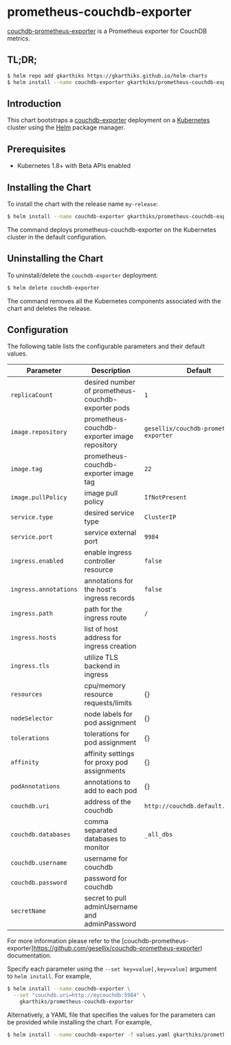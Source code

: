 # prometheus-couchdb-exporter

[couchdb-prometheus-exporter](https://github.com/gesellix/couchdb-prometheus-exporter) is a Prometheus exporter for CouchDB metrics.

## TL;DR;

```bash
$ helm repo add gkarthiks https://gkarthiks.github.io/helm-charts
$ helm install --name couchdb-exporter gkarthiks/prometheus-couchdb-exporter
```

## Introduction

This chart bootstraps a [couchdb-exporter](https://github.com/gesellix/couchdb-prometheus-exporter) deployment on a [Kubernetes](http://kubernetes.io) cluster using the [Helm](https://helm.sh) package manager.

## Prerequisites

- Kubernetes 1.8+ with Beta APIs enabled

## Installing the Chart

To install the chart with the release name `my-release`:

```bash
$ helm install --name couchdb-exporter gkarthiks/prometheus-couchdb-exporter
```

The command deploys prometheus-couchdb-exporter on the Kubernetes cluster in the default configuration.

## Uninstalling the Chart

To uninstall/delete the `couchdb-exporter` deployment:

```bash
$ helm delete couchdb-exporter
```

The command removes all the Kubernetes components associated with the chart and deletes the release.

## Configuration

The following table lists the configurable parameters and their default values.

| Parameter              | Description                                         | Default                                 |
| ---------------------- | --------------------------------------------------- | --------------------------------------- |
| `replicaCount`         | desired number of prometheus-couchdb-exporter pods  | `1`                                     |
| `image.repository`     | prometheus-couchdb-exporter image repository        | `gesellix/couchdb-prometheus-exporter`  |
| `image.tag`            | prometheus-couchdb-exporter image tag               | `22`                                    |
| `image.pullPolicy`     | image pull policy                                   | `IfNotPresent`                          |
| `service.type`         | desired service type                                | `ClusterIP`                             |
| `service.port`         | service external port                               | `9984`                                  |
| `ingress.enabled`      | enable ingress controller resource                  | `false`                                 |
| `ingress.annotations`  | annotations for the host's ingress records          | `false`                                 |
| `ingress.path`         | path for the ingress route                          | `/`                                     |
| `ingress.hosts`        | list of host address for ingress creation           |                                         |
| `ingress.tls`          | utilize TLS backend in ingress                      |                                         |
| `resources`            | cpu/memory resource requests/limits                 | {}                                      |
| `nodeSelector`         | node labels for pod assignment                      | {}                                      |
| `tolerations`          | tolerations for pod assignment                      | {}                                      |
| `affinity`             | affinity settings for proxy pod assignments         | {}                                      |
| `podAnnotations`	     | annotations to add to each pod					   | {}                                      |
| `couchdb.uri`          | address of the couchdb                              | `http://couchdb.default.svc:5984`       |
| `couchdb.databases`    | comma separated databases to monitor                | `_all_dbs`                              |
| `couchdb.username`     | username for couchdb                                |                                         |
| `couchdb.password`     | password for couchdb                                |                                         |
| `secretName`           | secret to pull adminUsername and adminPassword      |                                         |


For more information please refer to the [couchdb-prometheus-exporter]https://github.com/gesellix/couchdb-prometheus-exporter) documentation.

Specify each parameter using the `--set key=value[,key=value]` argument to `helm install`. For example,

```bash
$ helm install --name couchdb-exporter \
  --set "couchdb.uri=http://mycouchdb:5984" \
    gkarthiks/prometheus-couchdb-exporter
```

Alternatively, a YAML file that specifies the values for the parameters can be provided while installing the chart. For example,

```bash
$ helm install --name couchdb-exporter -f values.yaml gkarthiks/prometheus-couchdb-exporter
```
